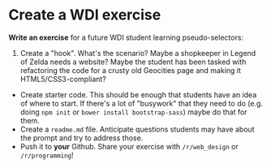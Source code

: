 # Create a WDI exercise

**Write an exercise** for a future WDI student learning pseudo-selectors:

1. Create a "hook". What's the scenario? Maybe a shopkeeper in Legend of Zelda needs a website? Maybe the student has been tasked with refactoring the code for a crusty old Geocities page and making it HTML5/CSS3-compliant?
- Create starter code. This should be enough that students have an idea of where to start. If there's a lot of "busywork" that they need to do (e.g. doing `npm init` or `bower install bootstrap-sass`) maybe do that for them.
- Create a `readme.md` file. Anticipate questions students may have about the prompt and try to address those.
- Push it to **your** Github. Share your exercise with `/r/web_design` or `/r/programming`!
